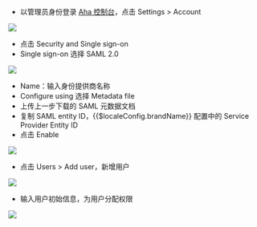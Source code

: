 <IntegrationDetailCard title="配置金山云">

- 以管理员身份登录 [Aha 控制台](https://www.aha.io/)，点击 Settings &gt; Account

![](~@imagesZhCn/integration/aha/2-1.png)

- 点击 Security and Single sign-on
- Single sign-on 选择 SAML 2.0

![](~@imagesZhCn/integration/aha/2-2.png)

- Name：输入身份提供商名称
- Configure using 选择  Metadata file
- 上传上一步下载的 SAML 元数据文档
- 复制 SAML entity ID，{{$localeConfig.brandName}} 配置中的 Service Provider Entity ID
- 点击 Enable

![](~@imagesZhCn/integration/aha/2-3.png)

- 点击 Users &gt; Add user，新增用户

![](~@imagesZhCn/integration/aha/2-4.png)

- 输入用户初始信息，为用户分配权限

![](~@imagesZhCn/integration/aha/2-5.png)

</IntegrationDetailCard>
